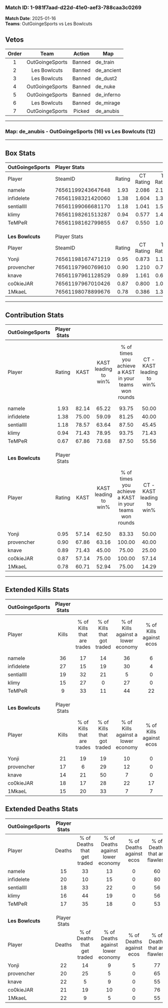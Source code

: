 ### Match ID: 1-981f7aad-d22d-41e0-aef3-788caa3c0269  
**Match Date**: 2025-01-16  
**Teams**: OutGoingeSports vs Les Bowlcuts  

## Vetos  

| Order | Team | Action | Map |
| :---: | :--: | :----: | --- |
| 1 | OutGoingeSports | Banned | de_train |
| 2 | Les Bowlcuts | Banned | de_ancient |
| 3 | Les Bowlcuts | Banned | de_dust2 |
| 4 | OutGoingeSports | Banned | de_nuke |
| 5 | OutGoingeSports | Banned | de_inferno |
| 6 | Les Bowlcuts | Banned | de_mirage |
| 7 | OutGoingeSports | Picked | de_anubis |

---  

### **Map**: de_anubis - OutGoingeSports (16) vs Les Bowlcuts (12)  
---  

## Box Stats  

| **OutGoingeSports** | Player Stats      |        |           |          |       |       |       |         |        |      |     |
| :- | :- | :-: | :-: | :-: | :-: | :-: | :-: | :-: | :-: | :-: | :-: |
| Player              | SteamID           | Rating | CT Rating | T Rating | KAST  |  ADR  | Kills | Assists | Deaths | K/D  | HS% |
| nameIe              | 76561199243647648 |  1.93  |   2.086   |  2.114   | 82.14 | 134.1 |  36   |    4    |   15   | 2.40 | 38  |
| infidelete          | 76561198321420060 |  1.38  |   1.604   |  1.306   | 75.00 | 90.6  |  27   |    7    |   20   | 1.35 | 22  |
| sentiallll          | 76561199066681170 |  1.18  |   1.041   |  1.515   | 78.57 | 81.0  |  19   |   12    |   18   | 1.06 | 47  |
| klimy               | 76561198261513287 |  0.94  |   0.577   |  1.454   | 71.43 | 53.9  |  15   |    7    |   16   | 0.94 | 20  |
| TeMPeR              | 76561198162799855 |  0.67  |   0.550   |  1.000   | 67.86 | 45.5  |   9   |    5    |   17   | 0.53 | 33  |
|                     |                   |        |           |          |       |       |       |         |        |      |     |
|                     |                   |        |           |          |       |       |       |         |        |      |     |
|                     |                   |        |           |          |       |       |       |         |        |      |     |
| **Les Bowlcuts**    | Player Stats      |        |           |          |       |       |       |         |        |      |     |
| Player              | SteamID           | Rating | CT Rating | T Rating | KAST  |  ADR  | Kills | Assists | Deaths | K/D  | HS% |
| Yonji               | 76561198167471219 |  0.95  |   0.873   |  1.158   | 57.14 | 71.8  |  21   |    3    |   22   | 0.95 | 61  |
| provencher          | 76561197960769610 |  0.90  |   1.210   |  0.739   | 67.86 | 57.6  |  17   |    3    |   20   | 0.85 | 41  |
| knave               | 76561197961128529 |  0.89  |   1.161   |  0.622   | 71.43 | 83.4  |  14   |    8    |   22   | 0.64 | 35  |
| co0kieJAR           | 76561197967010426 |  0.87  |   0.800   |  1.085   | 57.14 | 70.4  |  18   |    4    |   21   | 0.86 | 55  |
| 1MkaeL              | 76561198078899676 |  0.78  |   0.386   |  1.309   | 60.71 | 67.5  |  15   |    3    |   22   | 0.68 | 80  |
---  

## Contribution Stats  

| **OutGoingeSports** | Player Stats |       |                      |                                                        |                           |                                                             |                          |                                                            |
| :- | :-: | :-: | :-: | :-: | :-: | :-: | :-: | :-: |
| Player              |    Rating    | KAST  | KAST leading to win% | % of times you achieve a KAST in your teams won rounds | CT - KAST leading to win% | CT - % of times you achieve a KAST in your teams won rounds | T - KAST leading to win% | T - % of times you achieve a KAST in your teams won rounds |
| nameIe              |     1.93     | 82.14 |        65.22         |                         93.75                          |           50.00           |                           100.00                            |          76.92           |                           90.91                            |
| infidelete          |     1.38     | 75.00 |        59.09         |                         81.25                          |           40.00           |                            80.00                            |          75.00           |                           81.82                            |
| sentiallll          |     1.18     | 78.57 |        63.64         |                         87.50                          |           45.45           |                           100.00                            |          81.82           |                           81.82                            |
| klimy               |     0.94     | 71.43 |        78.95         |                         93.75                          |           71.43           |                           100.00                            |          83.33           |                           90.91                            |
| TeMPeR              |     0.67     | 67.86 |        73.68         |                         87.50                          |           55.56           |                           100.00                            |          90.00           |                           81.82                            |
|                     |              |       |                      |                                                        |                           |                                                             |                          |                                                            |
|                     |              |       |                      |                                                        |                           |                                                             |                          |                                                            |
|                     |              |       |                      |                                                        |                           |                                                             |                          |                                                            |
| **Les Bowlcuts**    | Player Stats |       |                      |                                                        |                           |                                                             |                          |                                                            |
| Player              |    Rating    | KAST  | KAST leading to win% | % of times you achieve a KAST in your teams won rounds | CT - KAST leading to win% | CT - % of times you achieve a KAST in your teams won rounds | T - KAST leading to win% | T - % of times you achieve a KAST in your teams won rounds |
| Yonji               |     0.95     | 57.14 |        62.50         |                         83.33                          |           50.00           |                           100.00                            |          75.00           |                           75.00                            |
| provencher          |     0.90     | 67.86 |        63.16         |                         100.00                         |           40.00           |                           100.00                            |          88.89           |                           100.00                           |
| knave               |     0.89     | 71.43 |        45.00         |                         75.00                          |           25.00           |                            75.00                            |          75.00           |                           75.00                            |
| co0kieJAR           |     0.87     | 57.14 |        75.00         |                         100.00                         |           57.14           |                           100.00                            |          88.89           |                           100.00                           |
| 1MkaeL              |     0.78     | 60.71 |        52.94         |                         75.00                          |           14.29           |                            25.00                            |          80.00           |                           100.00                           |
---  

## Extended Kills Stats  

| **OutGoingeSports** | Player Stats |                            |                            |                                    |                         |                              |                                 |                                       |                    |           |
| :- | :-: | :-: | :-: | :-: | :-: | :-: | :-: | :-: | :-: | :-: |
| Player              |    Kills     | % of Kills that are trades | % of Kills that got traded | % of Kills against a lower economy | % of Kills against ecos | % of Kills that are flawless | % of Kills that are close duels | % of Kills that are assisted by flash | Pistol Round Kills | AWP Kills |
| nameIe              |      36      |             17             |             14             |                 36                 |            6            |              69              |                3                |                  11                   |         0          |     2     |
| infidelete          |      27      |             15             |             19             |                 30                 |            4            |              59              |                0                |                   4                   |         1          |    14     |
| sentiallll          |      19      |             32             |             21             |                 5                  |            0            |              63              |                0                |                   0                   |         3          |     0     |
| klimy               |      15      |             27             |             0              |                 27                 |            0            |              80              |                7                |                   7                   |         1          |     0     |
| TeMPeR              |      9       |             33             |             11             |                 44                 |           22            |              56              |                0                |                  22                   |         0          |     0     |
|                     |              |                            |                            |                                    |                         |                              |                                 |                                       |                    |           |
|                     |              |                            |                            |                                    |                         |                              |                                 |                                       |                    |           |
|                     |              |                            |                            |                                    |                         |                              |                                 |                                       |                    |           |
| **Les Bowlcuts**    | Player Stats |                            |                            |                                    |                         |                              |                                 |                                       |                    |           |
| Player              |    Kills     | % of Kills that are trades | % of Kills that got traded | % of Kills against a lower economy | % of Kills against ecos | % of Kills that are flawless | % of Kills that are close duels | % of Kills that are assisted by flash | Pistol Round Kills | AWP Kills |
| Yonji               |      21      |             19             |             19             |                 10                 |            0            |              67              |               10                |                   0                   |         4          |     0     |
| provencher          |      17      |             6              |             29             |                 12                 |            0            |              59              |                0                |                   0                   |         0          |     0     |
| knave               |      14      |             21             |             50             |                 7                  |            0            |              64              |                0                |                   7                   |         1          |     6     |
| co0kieJAR           |      18      |             17             |             28             |                 22                 |           17            |              61              |                0                |                   0                   |         3          |     0     |
| 1MkaeL              |      15      |             20             |             33             |                 7                  |            7            |              53              |                7                |                   7                   |         2          |     0     |
## Extended Deaths Stats  

| **OutGoingeSports** | Player Stats |                             |                                   |                          |                               |                            |                           |               |
| :- | :-: | :-: | :-: | :-: | :-: | :-: | :-: | :-: |
| Player              |    Deaths    | % of Deaths that get traded | % of Deaths against lower economy | % of Deaths against ecos | % of Deaths that are flawless | % of Deaths that are close | % of Deaths while blinded | Deaths to AWP |
| nameIe              |      15      |             33              |                13                 |            0             |              60               |             7              |             0             |       1       |
| infidelete          |      20      |             10              |                15                 |            0             |              80               |             5              |             5             |       3       |
| sentiallll          |      18      |             33              |                22                 |            0             |              56               |             6              |             0             |       2       |
| klimy               |      16      |             44              |                19                 |            0             |              56               |             0              |             0             |       0       |
| TeMPeR              |      17      |             35              |                18                 |            0             |              53               |             0              |             6             |       0       |
|                     |              |                             |                                   |                          |                               |                            |                           |               |
|                     |              |                             |                                   |                          |                               |                            |                           |               |
|                     |              |                             |                                   |                          |                               |                            |                           |               |
| **Les Bowlcuts**    | Player Stats |                             |                                   |                          |                               |                            |                           |               |
| Player              |    Deaths    | % of Deaths that get traded | % of Deaths against lower economy | % of Deaths against ecos | % of Deaths that are flawless | % of Deaths that are close | % of Deaths while blinded | Deaths to AWP |
| Yonji               |      22      |             14              |                 9                 |            5             |              77               |             5              |             9             |       3       |
| provencher          |      20      |             25              |                 5                 |            0             |              65               |             0              |             0             |       3       |
| knave               |      22      |              5              |                 9                 |            0             |              55               |             0              |            14             |       3       |
| co0kieJAR           |      21      |             19              |                10                 |            0             |              76               |             0              |             5             |       3       |
| 1MkaeL              |      22      |              9              |                 5                 |            0             |              55               |             5              |             9             |       4       |
